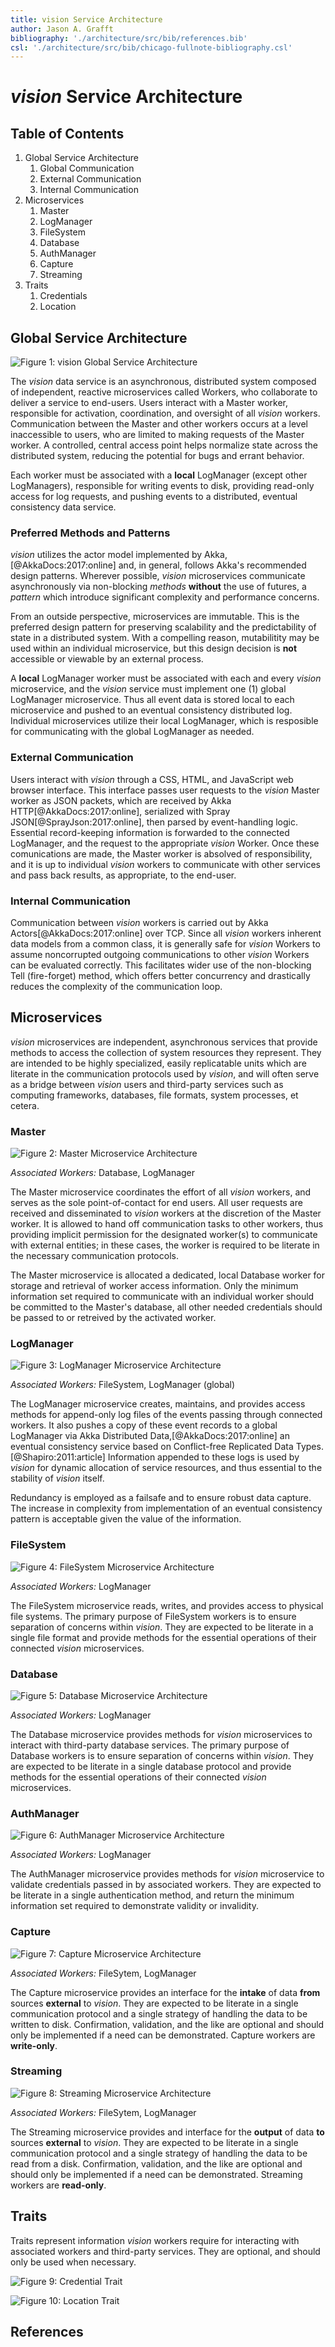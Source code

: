 ```yaml
---
title: vision Service Architecture
author: Jason A. Grafft
bibliography: './architecture/src/bib/references.bib'
csl: './architecture/src/bib/chicago-fullnote-bibliography.csl'
---
```

# *vision* Service Architecture
## Table of Contents
1. Global Service Architecture
    1. Global Communication
    2. External Communication
    3. Internal Communication
2. Microservices
    1. Master
    2. LogManager
    3. FileSystem
    4. Database
    5. AuthManager
    6. Capture
    7. Streaming
3. Traits
    1. Credentials
    2. Location

## Global Service Architecture
![Figure 1: vision Global Service Architecture][GlobalService]

The *vision* data service is an asynchronous, distributed system composed of independent, reactive microservices called Workers, who collaborate to deliver a service to end-users. Users interact with a Master worker, responsible for activation, coordination, and oversight of all *vision* workers. Communication between the Master and other workers occurs at a level inaccessible to users, who are limited to making requests of the Master worker. A controlled, central access point helps normalize state across the distributed system, reducing the potential for bugs and errant behavior.

Each worker must be associated with a **local** LogManager (except other LogManagers), responsible for writing events to disk, providing read-only access for log requests, and pushing events to a distributed, eventual consistency data service.

### Preferred Methods and Patterns
*vision* utilizes the actor model implemented by Akka,[@AkkaDocs:2017:online] and, in general, follows Akka's recommended design patterns. Wherever possible, *vision* microservices communicate asynchronously via non-blocking *methods* **without** the use of futures, a *pattern* which introduce significant complexity and performance concerns.

From an outside perspective, microservices are immutable. This is the preferred design pattern for preserving scalability and the predictability of state in a distributed system. With a compelling reason, mutabilitity may be used within an individual microservice, but this design decision is **not** accessible or viewable by an external process.

A **local** LogManager worker must be associated with each and every *vision* microservice, and the *vision* service must implement one (1) global LogManager microservice. Thus all event data is stored local to each microservice and pushed to an eventual consistency distributed log. Individual microservices utilize their local LogManager, which is resposible for communicating with the global LogManager as needed.

### External Communication
Users interact with *vision* through a CSS, HTML, and JavaScript web browser interface. This interface passes user requests to the *vision* Master worker as JSON packets, which are received by Akka HTTP[@AkkaDocs:2017:online], serialized with Spray JSON[@SprayJson:2017:online], then parsed by event-handling logic. Essential record-keeping information is forwarded to the connected LogManager, and the request to the appropriate *vision* Worker. Once these comunications are made, the Master worker is absolved of responsibility, and it is up to individual *vision* workers to communicate with other services and pass back results, as appropriate, to the end-user.

### Internal Communication
Communication between *vision* workers is carried out by Akka Actors[@AkkaDocs:2017:online] over TCP. Since all *vision* workers inherent data models from a common class, it is generally safe for *vision* Workers to assume noncorrupted outgoing communications to other *vision* Workers can be evaluated correctly. This facilitates wider use of the non-blocking Tell (fire-forget) method, which offers better concurrency and drastically reduces the complexity of the communication loop.

## Microservices
*vision* microservices are independent, asynchronous services that provide methods to access the collection of system resources they represent. They are intended to be highly specialized, easily replicatable units which are literate in the communication protocols used by *vision*, and will often serve as a bridge between *vision* users and third-party services such as computing frameworks, databases, file formats, system processes, et cetera.

### Master
![Figure 2: Master Microservice Architecture][Master]

*Associated Workers:* Database, LogManager

The Master microservice coordinates the effort of all *vision* workers, and serves as the sole point-of-contact for end users. All user requests are received and disseminated to *vision* workers at the discretion of the Master worker. It is allowed to hand off communication tasks to other workers, thus providing implicit permission for the designated worker(s) to communicate with external entities; in these cases, the worker is required to be literate in the necessary communication protocols.

The Master microservice is allocated a dedicated, local Database worker for storage and retrieval of worker access information. Only the minimum information set required to communicate with an individual worker should be committed to the Master's database, all other needed credentials should be passed to or retreived by the activated worker.

### LogManager
![Figure 3: LogManager Microservice Architecture][LogManager]

*Associated Workers:* FileSystem, LogManager (global)

The LogManager microservice creates, maintains, and provides access methods for append-only log files of the events passing through connected workers. It also pushes a copy of these event records to a global LogManager via Akka Distributed Data,[@AkkaDocs:2017:online] an eventual consistency service based on Conflict-free Replicated Data Types.[@Shapiro:2011:article] Information appended to these logs is used by *vision* for dynamic allocation of service resources, and thus essential to the stability of *vision* itself.

Redundancy is employed as a failsafe and to ensure robust data capture. The increase in complexity from implementation of an eventual consistency pattern is acceptable given the value of the information.

### FileSystem
![Figure 4: FileSystem Microservice Architecture][FileSystem]

*Associated Workers:* LogManager

The FileSystem microservice reads, writes, and provides access to physical file systems. The primary purpose of FileSystem workers is to ensure separation of concerns within *vision*. They are expected to be literate in a single file format and provide methods for the essential operations of their connected *vision* microservices.

### Database
![Figure 5: Database Microservice Architecture][Database]

*Associated Workers:* LogManager

The Database microservice provides methods for *vision* microservices to interact with third-party database services. The primary purpose of Database workers is to ensure separation of concerns within *vision*. They are expected to be literate in 
a single database protocol and provide methods for the essential operations of their connected *vision* microservices.

### AuthManager
![Figure 6: AuthManager Microservice Architecture][AuthManager]

*Associated Workers:* LogManager

The AuthManager microservice provides methods for *vision* microservice to validate credentials passed in by associated workers. They are expected to be literate in a single authentication method, and return the minimum information set required to demonstrate validity or invalidity.

### Capture
![Figure 7: Capture Microservice Architecture][Capture]

*Associated Workers:* FileSytem, LogManager

The Capture microservice provides an interface for the **intake** of data **from** sources **external** to *vision*. They are expected to be literate in a single communication protocol and a single strategy of handling the data to be written to disk. Confirmation, validation, and the like are optional and should only be implemented if a need can be demonstrated. Capture workers are **write-only**.

### Streaming
![Figure 8: Streaming Microservice Architecture][Streaming]

*Associated Workers:* FileSytem, LogManager

The Streaming microservice provides and interface for the **output** of data **to** sources **external** to *vision*. They are expected to be literate in a single communication protocol and a single strategy of handling the data to be read from a disk. Confirmation, validation, and the like are optional and should only be implemented if a need can be demonstrated. Streaming workers are **read-only**.

## Traits
Traits represent information *vision* workers require for interacting with associated workers and third-party services. They are optional, and should only be used when necessary.

![Figure 9: Credential Trait][Credentials]

![Figure 10: Location Trait][Location]

## References

[GlobalService]: architecture/src/img/GlobalService.png
[AuthManager]: architecture/src/img/microservices/AuthManager.png
[Capture]: architecture/src/img/microservices/Capture.png
[Database]: architecture/src/img/microservices/Database.png
[FileSystem]: architecture/src/img/microservices/FileSystem.png
[LogManager]: architecture/src/img/microservices/LogManager.png
[Master]: architecture/src/img/microservices/Master.png
[Streaming]: architecture/src/img/microservices/Streaming.png
[Credentials]: architecture/src/img/traits/Credentials.png
[Location]: architecture/src/img/traits/Location.png
